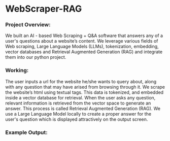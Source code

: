 # WebScraper-RAG
### Project Overview:
We built an AI - based Web Scraping + Q&A software that answers any of a user's questions about a website’s content. We leverage various fields of Web scraping, Large Language Models (LLMs), tokenization, embedding, vector databases and Retrieval Augmented Generation (RAG) and integrate them into our python project. 
### Working:
The user inputs a url for the website he/she wants to query about, along with any question that may have arised from browsing through it. We scrape the website’s html using textual tags. This data is tokenized, and embedded inside a vector database for retrieval. When the user asks any question, relevant information is retrieved from the vector space to generate an answer. This process is called Retrieval Augmented Generation (RAG). We use a Large Language Model locally to create a proper answer for the user's question which is displayed attractively on the output screen.
### Example Output:

